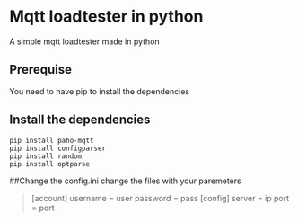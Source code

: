 # Mqtt loadtester in python 
 A simple mqtt loadtester made in python

## Prerequise<br/>
You need to have pip to install the dependencies

## Install the dependencies<br/>
`pip install paho-mqtt`<br/>
`pip install configparser`<br/>
`pip install random`<br/>
`pip install optparse`<br/>
 
##Change the config.ini
change the files with your paremeters

>[account]
>username = user
>password = pass
>[config]
>server = ip
>port = port

